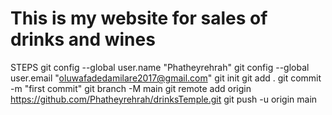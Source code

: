 # This is my website for sales of drinks and wines
STEPS
git config --global user.name "Phatheyrehrah"
git config --global user.email "oluwafadedamilare2017@gmail.com"
git init
git add .
git commit -m "first commit"
git branch -M main
git remote add origin https://github.com/Phatheyrehrah/drinksTemple.git
git push -u origin main